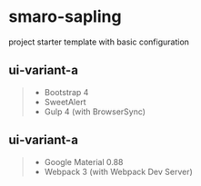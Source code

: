 # smaro-sapling
project starter template with basic configuration

## ui-variant-a
> * Bootstrap 4
> * SweetAlert
> * Gulp 4 (with BrowserSync)

## ui-variant-a
> * Google Material 0.88
> * Webpack 3 (with Webpack Dev Server)
